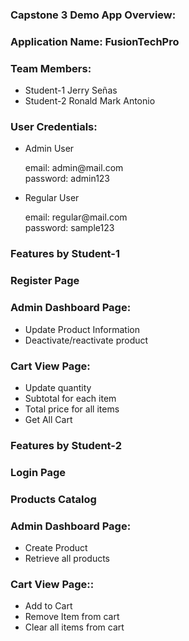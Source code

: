<h3>Capstone 3 Demo App Overview:</h3>
<h3>Application Name: FusionTechPro</h3>

<h3>Team Members:</h3>
<ul>
	<li>Student-1 Jerry Señas</li>
	<li>Student-2 Ronald Mark Antonio</li>
</ul>

<h3>User Credentials:</h3>
<ul>
	<li>Admin User</li>
	<p>email: admin@mail.com<br>password: admin123</p>
	<li>Regular User</li>
	<p>email: regular@mail.com<br>password: sample123</p>
</ul>

<h3>Features by Student-1</h3>
<h3>Register Page</h3> 
<h3>Admin Dashboard Page:</h3> 
<ul>
	<li>Update Product Information</li>
	<li>Deactivate/reactivate product</li>
</ul>
<h3>Cart View Page:</h3> 
<ul>
	<li>Update quantity</li>
	<li>Subtotal for each item</li>
	<li>Total price for all items</li>
	<li>Get All Cart</li>
</ul>

<h3>Features by Student-2</h3>
<h3>Login Page</h3> 
<h3>Products Catalog</h3>
<h3>Admin Dashboard Page:</h3> 
<ul>
	<li>Create Product</li>
	<li>Retrieve all products</li>
</ul> 
<h3>Cart View Page::</h3> 
<ul>
	<li>Add to Cart</li>
	<li>Remove Item from cart</li>
	<li>Clear all items from cart</li>
</ul> 



